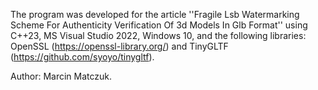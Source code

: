 The program was developed for the article ''Fragile Lsb Watermarking Scheme For Authenticity Verification Of 3d Models In Glb Format'' using C++23, MS Visual Studio 2022, Windows 10, and the following libraries: OpenSSL (https://openssl-library.org/) and TinyGLTF (https://github.com/syoyo/tinygltf).

Author: Marcin Matczuk. 

